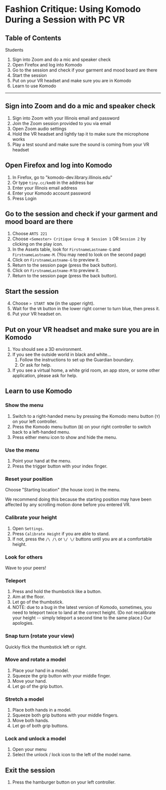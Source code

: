 # Fashion Critique: Using Komodo During a Session with PC VR

## Table of Contents

Students

1. Sign into Zoom and do a mic and speaker check
1. Open Firefox and log into Komodo
2. Go to the session and check if your garment and mood board are there
3. Start the session
4. Put on your VR headset and make sure you are in Komodo
5. Learn to use Komodo

___

## Sign into Zoom and do a mic and speaker check

1. Sign into Zoom with your Illinois email and password
2. Join the Zoom session provided to you via email
3. Open Zoom audio settings
4. Hold the VR headset and lightly tap it to make sure the microphone works
5. Play a test sound and make sure the sound is coming from your VR headset

## Open Firefox and log into Komodo

1. In Firefox, go to "komodo-dev.library.illinois.edu"
2. Or type `tiny.cc/kmd0` in the address bar
4. Enter your Illinois email address
5. Enter your Komodo account password
6. Press Login

## Go to the session and check if your garment and mood board are there

1. Choose `ARTS 221`
2. Choose `<Semester> Critique Group B Session 1` OR `Session 2` by clicking on the play icon.
3. In the Assets table, look for `FirstnameLastname-G` and `FirstnameLastname-M`. (You may need to look on the second page)
4. Click on `FirstnameLastname-G` to preview it.
5. Return to the session page (press the back button).
6. Click on `FirstnameLastname-M` to preview it.
6. Return to the session page (press the back button).

## Start the session

4. Choose `> START NOW` (in the upper right).
5. Wait for the `VR` button in the lower right corner to turn blue, then press it.
6. Put your VR headset on.

## Put on your VR headset and make sure you are in Komodo

1. You should see a 3D environment.
2. If you see the outside world in black and white...
   1. Follow the instructions to set up the Guardian boundary.
   2. Or ask for help.
3. If you see a virtual home, a white grid room, an app store, or some other application, please ask for help.

## Learn to use Komodo

### Show the menu

1. Switch to a right-handed menu by pressing the Komodo menu button (`Y`) on your left controller.
2. Press the Komodo menu button (`B`) on your right controller to switch back to a left-handed menu.
3. Press either menu icon to show and hide the menu. 

### Use the menu

1. Point your hand at the menu.
2. Press the trigger button with your index finger.

### Reset your position

Choose "Starting location" (the house icon) in the menu. 

We recommend doing this because the starting position may have been affected by any scrolling motion done before you entered VR. 

### Calibrate your height

1. Open `Settings`.
2. Press `Calibrate Height` if you are able to stand.
3. If not, press the `/\ /\` or `\/ \/` buttons until you are at a comfortable height. 

### Look for others

Wave to your peers!

### Teleport

1. Press and hold the thumbstick like a button.
2. Aim at the floor.
3. Let go of the thumbstick. 
4. NOTE: due to a bug in the latest version of Komodo, sometimes, you need to teleport twice to land at the correct height. (Do not recalibrate your height -- simply teleport a second time to the same place.) Our apologies. 

### Snap turn (rotate your view)

Quickly flick the thumbstick left or right.

### Move and rotate a model

1. Place your hand in a model.
2. Squeeze the grip button with your middle finger.
3. Move your hand.
4. Let go of the grip button.

### Stretch a model

1. Place both hands in a model.
2. Squeeze both grip buttons with your middle fingers.
3. Move both hands.
4. Let go of both grip buttons.

### Lock and unlock a model

1. Open your menu
2. Select the unlock / lock icon to the left of the model name.

## Exit the session

1. Press the hamburger button on your left controller. 
